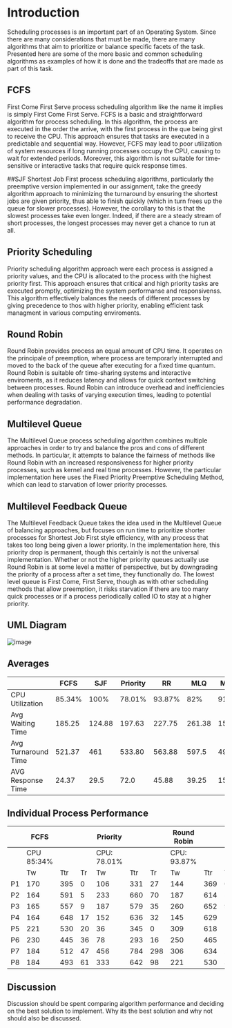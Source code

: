 # Introduction
Scheduling processes is an important part of an Operating System. Since there are many considerations that must be made, there are many algorithms that aim to prioritize or balance specific facets of the task. Presented here are some of the more basic and common scheduling algorithms as examples of how it is done and the tradeoffs that are made as part of this task.

## FCFS
First Come First Serve process scheduling algorithm like the name it implies is simply First Come First Serve. FCFS is a basic and straightforward algorithm for process scheduling. In this algorithm, the process are executed in the order the arrive, with the first process in the que being girst to receive the CPU. This approach ensures that tasks are executed in a predictable and sequential way. However, FCFS may lead to poor utilization of system resources if long running processes occupy the CPU, causing to wait for extended periods. Moreover, this algorithm is not suitable for time-sensitive or interactive tasks that require quick response times.  

##SJF
Shortest Job First process scheduling algorithms, particularly the preemptive version implemented in our assignment, take the greedy algorithm approach to minimizing the turnaround by ensuring the shortest jobs are given priority, thus able to finish quickly (which in turn frees up the queue for slower processes). However, the corollary to this is that the slowest processes take even longer. Indeed, if there are a steady stream of short processes, the longest processes may never get a chance to run at all.

## Priority Scheduling
Priority scheduling algorithm approach were each process is assigned a priority values, and the CPU is allocated to the process with the highest priority first. This approach ensures that critical and high priority tasks are executed promptly, optimizing the system performanse and responsivenss. This algorithm effectively balances the needs of different processes by giving precedence to thos with higher priority, enabling efficient task managment in various computing enviroments. 

## Round Robin
Round Robin provides process an equal amount of CPU time. It operates on the principale of preemption, where process are temporarly interrupted and moved to the back of the queue after executing for a fixed time quantum. Round Robin is suitable ofr time-sharing systems and interactive enviroments, as it reduces latency and allows for quick context switching between processes. Round Robin can introduce overhead and inefficiencies when dealing with tasks of varying execution times, leading to potential performance degradation. 


## Multilevel Queue
The Multilevel Queue process scheduling algorithm combines multiple approaches in order to try and balance the pros and cons of different methods. In particular, it attempts to balance the fairness of methods like Round Robin with an increased responsiveness for higher priority processes, such as kernel and real time processes. However, the particular implementation here uses the Fixed Priority Preemptive Scheduling Method, which can lead to starvation of lower priority processes.

## Multilevel Feedback Queue
The Multilevel Feedback Queue takes the idea used in the Multilevel Queue of balancing approaches, but focuses on run time to prioritize shorter processes for Shortest Job First style efficiency, with any process that takes too long being given a lower priority. In the implementation here, this priority drop is permanent, though this certainly is not the universal implementation. Whether or not the higher priority queues actually use Round Robin is at some level a matter of perspective, but by downgrading the priority of a process after a set time, they functionally do. The lowest level queue is First Come, First Serve, though as with other scheduling methods that allow preemption, it risks starvation if there are too many quick processes or if a process periodically called IO to stay at a higher priority.

## UML Diagram
![image](https://github.com/robtai29/CSB340_CPUScheduler/assets/61960571/f08de938-7233-44a1-99a0-7efc66ea04b6)


## Averages

|						|FCFS	|SJF	| Priority	|RR		|MLQ	|MLFQ	|
|---					|---	|---	|---		|---	|---	|---	|
|CPU Utilization		|85.34%	|100%	|		78.01%	|	93.87%	|82%	|91.4%	|
|Avg Waiting Time		|185.25	|124.88	|	197.63		|	227.75	|261.38	|156.88	|
|Avg Turnaround Time	|521.37	|461	|	533.80		|	563.88	|597.5	|493	|
|AVG Response Time		|24.37	|29.5	|	72.0		|	45.88	|39.25	|15.75	|

## Individual Process Performance

|    | FCFS |     |    | Priority |     |    | Round Robin |     |    | SJF  |     |    | MLQ  |     |    | MLFQ |     |    |
|----|------|-----|----|----------|-----|----|-------------|-----|----|------|-----|----|------|-----|----|------|-----|----|
|    | CPU 85:34%  |     |    | CPU:  78.01%   |     |    | CPU: 93.87%	       |     |    | CPU:100%	 |     |    | CPU:82%	 |     |    | CPU: 91.4%|     |    |
|    | Tw   | Ttr | Tr | Tw       | Ttr | Tr | Tw          | Ttr | Tr | Tw   | Ttr | Tr | Tw   | Ttr | Tr | Tw   | Ttr | Tr |
| P1 |  170 | 395 | 0  |   106    | 331 | 27 |      144    | 369 | 0  |  26  | 251 | 11 |  68  | 293 |  0 |  63  | 288 | 0  |
| P2 |  164 | 591 | 5  |   233    | 660 | 70 |      187    | 614 | 5  |  46  | 473 | 3  |  409 | 836 | 35 |  145 | 572 | 5  |
| P3 |  165 | 557 | 9  |   187    | 579 | 35 |      260    | 652 | 9  |  255 | 647 | 16 |  401 | 401 | 39 |  221 | 613 | 9  |
| P4 |  164 | 648 | 17 |   152    | 636 | 32 |      145    | 629 | 14 |  8   | 492 | 0  |  56  | 540 | 4  |  17  | 501 | 14 |
| P5 |  221 | 530 | 20 |   36     | 345 | 0  |      309    | 618 | 17 |  231 | 540 | 123|  132 | 441 | 7  |  253 | 562 | 17 |
| P6 |  230 | 445 | 36 |   78     | 293 | 16 |      250    | 465 | 22 |  61  | 276 | 29 |  132 | 347 | 11 |  191 | 406 | 22 |
| P7 |  184 | 512 | 47 |   456    | 784 | 298|      306    | 634 | 27 |  277 | 605 | 47 |  435 | 763 | 96 |  228 | 556 | 27 |
| P8 |  184 | 493 | 61 |   333    | 642 | 98 |      221    | 530 | 33 |   95 |  404| 7   |  458 | 767 | 122|  137 | 446 | 32 |

## Discussion
Discussion should be spent comparing algorithm performance and deciding on the best solution to implement. Why its the best solution and why not should also be discussed.
